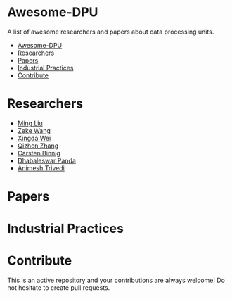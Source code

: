 # Awesome-DPU
A list of awesome researchers and papers about data processing units.

- [Awesome-DPU](#awesome-dpu)
- [Researchers](#researchers)
- [Papers](#papers)
- [Industrial Practices](#industrial-practices)
- [Contribute](#contribute)

# Researchers

- [Ming Liu](https://pages.cs.wisc.edu/~mgliu/)
- [Zeke Wang](https://wangzeke.github.io/)
- [Xingda Wei](http://xmm4ok69.com/)
- [Qizhen Zhang](https://qizhenzhang.me/)
- [Carsten Binnig](https://www.informatik.tu-darmstadt.de/systems/systems_tuda/group/team_detail_18624.en.jsp)
- [Dhabaleswar Panda](https://cse.osu.edu/people/panda.2)
- [Animesh Trivedi](https://animeshtrivedi.github.io/research/)

# Papers

# Industrial Practices

# Contribute
This is an active repository and your contributions are always welcome! Do not hesitate to create pull requests.
